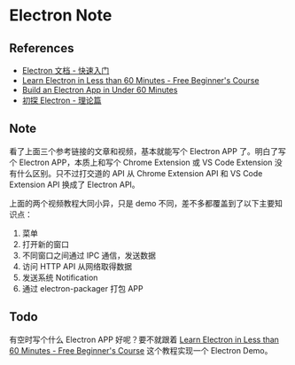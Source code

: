 # Electron Note

## References

- [Electron 文档 - 快速入门](https://electronjs.org/docs/tutorial/quick-start)
- [Learn Electron in Less than 60 Minutes - Free Beginner's Course](https://www.youtube.com/watch?v=2RxHQoiDctI)
- [Build an Electron App in Under 60 Minutes](https://www.youtube.com/watch?v=kN1Czs0m1SU)
- [初探 Electron - 理论篇](http://jartto.wang/2018/01/03/first-exploration-electron/)

## Note

看了上面三个参考链接的文章和视频，基本就能写个 Electron APP 了。明白了写个 Electron APP，本质上和写个 Chrome Extension 或 VS Code Extension 没有什么区别。只不过打交道的 API 从 Chrome Extension API 和 VS Code Extension API 换成了 Electron API。

上面的两个视频教程大同小异，只是 demo 不同，差不多都覆盖到了以下主要知识点：

1. 菜单
1. 打开新的窗口
1. 不同窗口之间通过 IPC 通信，发送数据
1. 访问 HTTP API 从网络取得数据
1. 发送系统 Notification
1. 通过 electron-packager 打包 APP

## Todo

有空时写个什么 Electron APP 好呢？要不就跟着 [Learn Electron in Less than 60 Minutes - Free Beginner's Course](https://www.youtube.com/watch?v=2RxHQoiDctI) 这个教程实现一个 Electron Demo。
